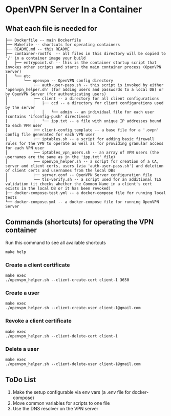# OpenVPN Server In a Container

## What each file is needed for

```
├── Dockerfile -- main Dockerfile
├── Makefile -- shortcuts for operating containers
├── README.md -- this README
├── container-rootfs  -- all files in this directory will be copied to '/' in a container image your build
│   ├── entrypoint.sh -- this is the container startup script that invokes other scripts and starts the main container process (OpenVPN Server)
│   └── etc
│       └── openvpn -- OpenVPN config directory
│           ├── auth-user-pass.sh -- this script is invoked by either 'openvpn_helper.sh' (for adding users and passwords to a local DB) or by OpenVPN Server (for authenticating users)
│           ├── client -- a directory for all client configurations
│           │   ├── ccd -- a directory for client configurations used by the server 
│           │   │   └── admin -- an individual file for each user (contains 'ifconfig-push' directives)
│           │   └── ipp.txt -- a file with unique IP addresses bound to each VPN user 
│           ├── client-config.template -- a base file for a '.ovpn' config file generated for each VPN user
│           ├── iptables.sh -- a script for adding basic firewall rules for the VPN to operate as well as for providing granular access for each VPN user
│           ├── iptables_vpn_users.sh -- an array of VPN users (the usernames are the same as in the 'ipp.txt' file)
│           ├── openvpn_helper.sh -- a script for creation of a CA, server and client certs, users (via 'auth-user-pass.sh') and deletion of client certs and usernames from the local DBs
│           ├── server.conf -- OpenVPN Server configuration file
│           └── tls-verify.sh -- a script used for an additional TLS validation (it checks whether the Common Name in a client's cert exists in the local DB or it has been revoked)
├── docker-compose-test.yml -- a docker-compose file for running local tests
└── docker-compose.yml -- a docker-compose file for running OpenVPN Server
```

## Commands (shortcuts) for operating the VPN container

Run this command to see all available shortcuts

```
make help
```

### Create a client certificate

```
make exec
./openvpn_helper.sh --client-create-cert client-1 3650
```

### Create a user

```
make exec
./openvpn_helper.sh --client-create-user client-1@gmail.com
```

### Revoke a client certificate

```
make exec
./openvpn_helper.sh --client-delete-cert client-1
```

### Delete a user

```
make exec
./openvpn_helper.sh --client-delete-user client-1@gmail.com
```

## ToDo List

1. Make the setup configurable via env vars (a .env file for docker-compose)
2. Move common variables for scripts to one file
3. Use the DNS resolver on the VPN server
